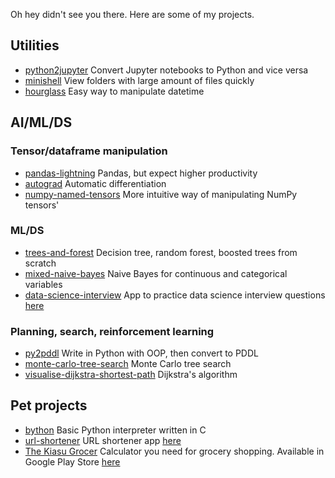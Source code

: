 Oh hey didn't see you there. Here are some of my projects.

## Utilities
* [python2jupyter](https://github.com/remykarem/python2jupyter) Convert Jupyter notebooks to Python and vice versa
* [minishell](https://github.com/remykarem/minishell) View folders with large amount of files quickly
* [hourglass](https://github.com/remykarem/hourglass) Easy way to manipulate datetime

## AI/ML/DS

### Tensor/dataframe manipulation
* [pandas-lightning](https://github.com/remykarem/pandas-lightning) Pandas, but expect higher productivity
* [autograd](https://github.com/remykarem/autograd) Automatic differentiation
* [numpy-named-tensors](https://github.com/remykarem/numpy-named-tensors) More intuitive way of manipulating NumPy tensors'

### ML/DS
* [trees-and-forest](https://github.com/remykarem/trees-and-forests) Decision tree, random forest, boosted trees from scratch
* [mixed-naive-bayes](https://github.com/remykarem/mixed-naive-bayes) Naive Bayes for continuous and categorical variables
* [data-science-interview](https://github.com/remykarem/data-science-flashcards) App to practice data science interview questions [here](http://salty-shelf-54742.herokuapp.com)

### Planning, search, reinforcement learning
* [py2pddl](https://github.com/remykarem/py2pddl) Write in Python with OOP, then convert to PDDL
* [monte-carlo-tree-search](https://github.com/remykarem/python-monte-carlo-tree-search) Monte Carlo tree search
* [visualise-dijkstra-shortest-path](https://github.com/remykarem/visualise-dijkstra-shortest-path) Dijkstra's algorithm

## Pet projects
* [bython](https://github.com/remykarem/bython) Basic Python interpreter written in C
* [url-shortener](https://github.com/remykarem/url-shortener) URL shortener app [here](http://whispering-hamlet-28439.herokuapp.com)
* [The Kiasu Grocer](https://github.com/remykarem/the-kiasu-grocer-android) Calculator you need for grocery shopping. Available in Google Play Store [here](https://play.google.com/store/apps/details?id=com.raimikarim.thekiasushopper)
